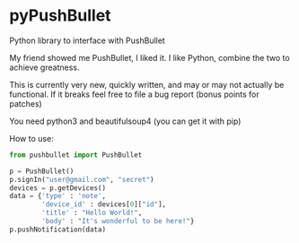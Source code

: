 pyPushBullet
============

Python library to interface with PushBullet

My friend showed me PushBullet, I liked it. I like Python, combine the two to achieve greatness.

This is currently very new, quickly written, and may or may not actually be functional. If it breaks feel free to file a bug report (bonus points for patches)

You need python3 and beautifulsoup4 (you can get it with pip)

How to use:

```python
from pushbullet import PushBullet

p = PushBullet()
p.signIn("user@gmail.com", "secret")
devices = p.getDevices()
data = {'type' : 'note',
        'device_id' : devices[0]["id"],
        'title' : "Hello World!",
        'body' : "It's wonderful to be here!"}
p.pushNotification(data)
```
